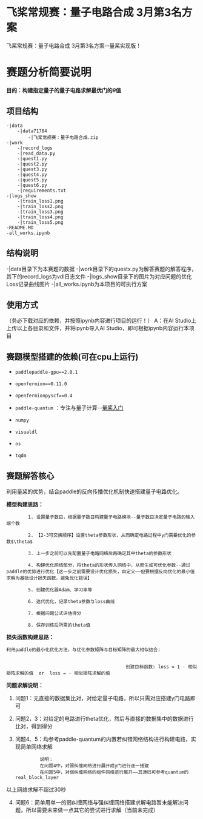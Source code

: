 # 飞桨常规赛：量子电路合成 3月第3名方案

飞桨常规赛：量子电路合成 3月第3名方案--量桨实现版！
# 赛题分析简要说明

**目的：构建指定量子的量子电路求解最优门的$\theta$值**

## 项目结构
	-|data
		-|data71784
			-|飞桨常规赛：量子电路合成.zip
	-|work
		-|record_logs
		-|read_data.py
		-|quest1.py
		-|quest2.py
		-|quest3.py
		-|quest4.py
		-|quest5.py
		-|quest6.py
		-|requirements.txt
	-|logs_show
		-|train_loss1.png
		-|train_loss2.png
		-|train_loss3.png
		-|train_loss4.png
		-|train_loss5.png
	-README.MD
	-all_works.ipynb

## 结构说明
-|data目录下为本赛题的数据
-|work目录下的questx.py为解答赛题的解答程序，其下的record_logs为vdl日志文件
-|logs_show目录下的图片为对应问题的优化Loss记录曲线图片
-|all_works.ipynb为本项目的可执行方案

## 使用方式
（务必下载对应的依赖，并按照ipynb内容进行项目的运行！）
A：在AI Studio上上传以上各目录和文件，并将ipynb导入AI Studio，即可根据ipynb内容运行本项目

## 赛题模型搭建的依赖(可在cpu上运行)


* `paddlepaddle-gpu==2.0.1`

* `openfermion==0.11.0`

* `openfermionpyscf==0.4`

* `paddle-quantum` ：专注与量子计算--[量桨入门](https://qml.baidu.com/quick-start/overview.html)

* `numpy`

* `visualdl`

* `os`

* `tqdm`
   
## 赛题解答核心

利用量桨的优势，结合paddle的反向传播优化机制快速搭建量子电路优化。
    
**模型构建思路：**

   	        1. 设置量子数目，根据量子数目构建量子电路模块--量子数目决定量子电路的输入端个数

            2. 【2-3可交换顺序】设置theta参数形状，从而确定电路过程中y门需要优化的参数$\theta$

            3. 上一步之前可以先配置量子电路网络后再确定其中theta的参数形状

            4. 构建优化网络部分，将theta的形状传入网络中，从而生成可优化参数--通过paddle的优势进行优化【这一步之前需要设计优化损失，自定义——但要根据反向优化的最小值求解为基础设计损失函数，避免优化错误】

            5. 创建优化器Adam、学习率等

            6. 迭代优化，记录theta参数与loss曲线

            7. 根据问题公式评估得分

            8. 保存训练后所需的theta值
            
**损失函数构建思路：**

	利用paddle的最小化优化方法，与优化参数矩阵与目标矩阵的最大相似结合:
    
    
    											创建目标函数: loss = 1 - 相似矩阵求解的值  or  loss = - 相似矩阵求解的值


**问题求解说明：**

1. 问题1：无直接的数据集比对，对给定量子电路，所以只需对应搭建y门电路即可
2. 问题2，3：对给定的电路进行theta优化，然后与直接的数据集中的数据进行比对，得到得分
3. 问题4、5：均参考paddle-quantum的内置若纠错网络结构进行构建电路，实现简单网络求解
   
                说明：
                在问题4中，对弱纠缠网络进行展开成y门进行逐一搭建
                在问题5中，对弱纠缠网络的组件网络进行展开——其源码可参考quantum的real_block_layer

以上网络求解不超过30秒

4. 问题6：简单用单一的弱纠缠网络与强纠缠网络搭建求解电路暂未能解决问题，所以需要未来做一点其它的尝试进行求解（当前未完成）
